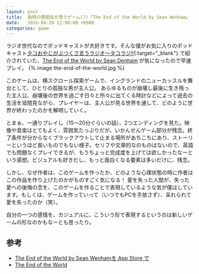 ```yaml
---
layout: post
title:  独特の雰囲気が漂うゲーム(?)「The End of the World by Sean Wenham」
date:   2016-04-20 12:00:00 +0900
categories: game
---
```


ラジオ世代なのでポッドキャストが大好きです。そんな僕がお気に入りのポッドキャスト[タコおやじがぶつくさ言うラジオ～タコラジ!!](http://tacorajio.seesaa.net/){:target="_blank"} で紹介されていた、[The End of the World by Sean Denham](https://itunes.apple.com/jp/app/end-world-by-sean-wenham/id1043714288?mt=8) が気になったので早速プレイ。
{% image the-end-of-the-world.jpg %}

<?
 The End of the World is a side-scrolling exploration game for the broken hearted. Set in Newcastle, England, you play a lonely man in a world that ended when he lost his love. By living day by day and in the past you unravel the circumstances that led to the end of the world, and maybe a way to move on. Essentially this is a break up game. 
?>

このゲームは、横スクロール探索ゲームで、イングランドのニューカッスルを舞台として、ひとりの孤独な男が主人公。
あらゆるものが崩壊し最後に生き残った主人公、崩壊後の世界を過ごす日々と所々に出てくる時計などによって過去の生活を垣間見ながら、プレイヤーは、主人公が見る世界を通して、どのように世界が終わったのかを解明していく。

とまぁ、一通りプレイし（15〜20分ぐらいの話）、2つエンディングを見た。映像や音楽はとてもよく、雰囲気たっぷりだが、いかんせんゲーム部分が残念。終了条件が分からなくブラックアウトして止まる場所があちこちにあり、ストーリーというほど長いものでもない様子。セリフや文章的なのものはないので、英語でも問題なくプレイできるが、もうちょっと完成度を上げては欲しかったなーという感想。ビジュアルも好きだし、もっと面白くなる要素は多いだけに、残念。

しかし、なぜ作者は、このゲームを作ったか、どのような心理状態の時に作者はこの作品を作り上げたのかがものすごく気になる！
愛を失った人間が、失った愛への後悔の念を、このゲームを作ることで表現しているような気が僕はしています。もしくは、ゲームを作っていって（いつでもPCを手放さず）、呆れられて愛を失ったのか（笑）。

自分の一つの感情を、カジュアルに、こういう形で表現するというのは新しいゲームの形なのかもなーとも思ったり。

## 参考

- [The End of the World by Sean Wenhamを App Store で](https://itunes.apple.com/jp/app/end-world-by-sean-wenham/id1043714288?mt=8)
- [The End of the World](http://theendoftheworldgame.tumblr.com/)

